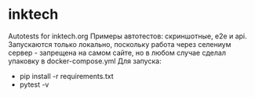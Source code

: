 # inktech
Autotests for inktech.org
Примеры автотестов: скриншотные, e2e и api.
Запускаются только локально, поскольку работа через селениум сервер - запрещена на самом сайте, но в любом случае сделал упаковку в docker-compose.yml
Для запуска:
- pip install -r requirements.txt
- pytest -v
